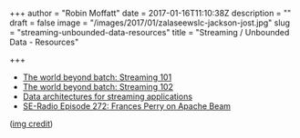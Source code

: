 +++
author = "Robin Moffatt"
date = 2017-01-16T11:10:38Z
description = ""
draft = false
image = "/images/2017/01/zalaseewslc-jackson-jost.jpg"
slug = "streaming-unbounded-data-resources"
title = "Streaming / Unbounded Data - Resources"

+++

* [The world beyond batch: Streaming 101](https://www.oreilly.com/ideas/the-world-beyond-batch-streaming-101)
* [The world beyond batch: Streaming 102](https://www.oreilly.com/ideas/the-world-beyond-batch-streaming-102)
* [Data architectures for streaming applications](https://www.oreilly.com/ideas/data-architectures-for-streaming-applications)
* [SE-Radio Episode 272: Frances Perry on Apache Beam](http://www.se-radio.net/2016/10/se-radio-episode-272-frances-perry-on-apache-beam/)


([img credit](https://unsplash.com/@jacksonjost]))